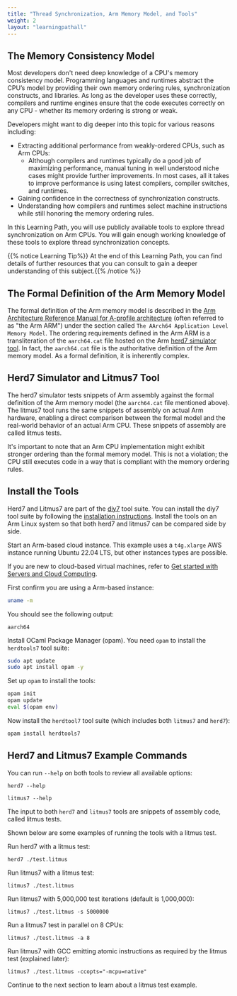 ```yaml
---
title: "Thread Synchronization, Arm Memory Model, and Tools"
weight: 2
layout: "learningpathall"
---
```


## The Memory Consistency Model

Most developers don't need deep knowledge of a CPU's memory consistency model. Programming languages and runtimes abstract the CPU’s model by providing their own memory ordering rules, synchronization constructs, and libraries. As long as the developer uses these correctly, compilers and runtime engines ensure that the code executes correctly on any CPU - whether its memory ordering is strong or weak.

Developers might want to dig deeper into this topic for various reasons including:

- Extracting additional performance from weakly-ordered CPUs, such as Arm CPUs:
  - Although compilers and runtimes typically do a good job of maximizing performance, manual tuning in well understood niche cases might provide further improvements. In most cases, all it takes to improve performance is using latest compilers, compiler switches, and runtimes.
- Gaining confidence in the correctness of synchronization constructs.
- Understanding how compilers and runtimes select machine instructions while still honoring the memory ordering rules.

In this Learning Path, you will use publicly available tools to explore thread synchronization on Arm CPUs. You will gain enough working knowledge of these tools to explore thread synchronization concepts. 

{{% notice Learning Tip%}}
At the end of this Learning Path, you can find details of further resources that you can consult to gain a deeper understanding of this subject.{{% /notice %}}

##  The Formal Definition of the Arm Memory Model

The formal definition of the Arm memory model is described in the [Arm Architecture Reference Manual for A-profile architecture](https://developer.arm.com/documentation/ddi0487/la) (often referred to as "the Arm ARM") under the section called `The AArch64 Application Level Memory Model`. The ordering requirements defined in the Arm ARM is a transliteration of the `aarch64.cat` file hosted on the Arm [herd7 simulator tool](https://developer.arm.com/herd7). In fact, the `aarch64.cat` file is the authoritative definition of the Arm memory model. As a formal definition, it is inherently complex.

##  Herd7 Simulator and Litmus7 Tool

The herd7 simulator tests snippets of Arm assembly against the formal definition of the Arm memory model (the `aarch64.cat` file mentioned above). The litmus7 tool runs the same snippets of assembly on actual Arm hardware, enabling a direct comparison between the formal model and the real-world behavior of an actual Arm CPU. These snippets of assembly are called litmus tests.

It's important to note that an Arm CPU implementation might exhibit stronger ordering than the formal memory model. This is not a violation; the CPU still executes code in a way that is compliant with the memory ordering rules.

## Install the Tools

Herd7 and Litmus7 are part of the [diy7](http://diy.inria.fr/) tool suite. You can install the diy7 tool suite by following the [installation instructions](http://diy.inria.fr/sources/index.html). Install the tools on an Arm Linux system so that both herd7 and litmus7 can be compared side by side.

Start an Arm-based cloud instance. This example uses a `t4g.xlarge` AWS instance running Ubuntu 22.04 LTS, but other instances types are possible. 

If you are new to cloud-based virtual machines, refer to [Get started with Servers and Cloud Computing](/learning-paths/servers-and-cloud-computing/intro/). 

First confirm you are using a Arm-based instance:

```bash
uname -m
```
You should see the following output:

```output
aarch64
```

Install OCaml Package Manager (opam). You need `opam` to install the `herdtools7` tool suite:
```bash
sudo apt update
sudo apt install opam -y
```

Set up `opam` to install the tools:
```bash
opam init
opam update
eval $(opam env)
```

Now install the `herdtool7` tool suite (which includes both `litmus7` and `herd7`):

```bash
opam install herdtools7
```


## Herd7 and Litmus7 Example Commands

You can run `--help` on both tools to review all available options:
```
herd7 --help
```
```
litmus7 --help
```

The input to both `herd7` and `litmus7` tools are snippets of assembly code, called litmus tests.

Shown below are some examples of running the tools with a litmus test. 

Run herd7 with a litmus test:
```
herd7 ./test.litmus
```

Run litmus7 with a litmus test:
```
litmus7 ./test.litmus
```

Run litmus7 with 5,000,000 test iterations (default is 1,000,000):
```
litmus7 ./test.litmus -s 5000000
```

Run a litmus7 test in parallel on 8 CPUs:
```
litmus7 ./test.litmus -a 8
```

Run litmus7 with GCC emitting atomic instructions as required by the litmus test (explained later):
```
litmus7 ./test.litmus -ccopts="-mcpu=native"
```

Continue to the next section to learn about a litmus test example. 

